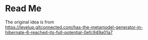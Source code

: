 # Read Me

The original idea is from  
https://levelup.gitconnected.com/has-the-metamodel-generator-in-hibernate-6-reached-its-full-potential-0efc949a01a7
